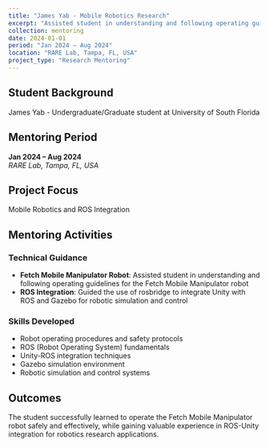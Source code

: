 ```yaml
---
title: "James Yab - Mobile Robotics Research"
excerpt: "Assisted student in understanding and following operating guidelines for the Fetch Mobile Manipulator robot"
collection: mentoring
date: 2024-01-01
period: "Jan 2024 – Aug 2024"
location: "RARE Lab, Tampa, FL, USA"
project_type: "Research Mentoring"
---
```


## Student Background
James Yab - Undergraduate/Graduate student at University of South Florida

## Mentoring Period
**Jan 2024 – Aug 2024**  
*RARE Lab, Tampa, FL, USA*

## Project Focus
Mobile Robotics and ROS Integration

## Mentoring Activities

### Technical Guidance
- **Fetch Mobile Manipulator Robot**: Assisted student in understanding and following operating guidelines for the Fetch Mobile Manipulator robot
- **ROS Integration**: Guided the use of rosbridge to integrate Unity with ROS and Gazebo for robotic simulation and control

### Skills Developed
- Robot operating procedures and safety protocols
- ROS (Robot Operating System) fundamentals
- Unity-ROS integration techniques
- Gazebo simulation environment
- Robotic simulation and control systems

## Outcomes
The student successfully learned to operate the Fetch Mobile Manipulator robot safely and effectively, while gaining valuable experience in ROS-Unity integration for robotics research applications.
